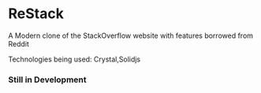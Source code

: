 # ReStack
A Modern clone of the StackOverflow website with features borrowed from Reddit

Technologies being used: Crystal,Solidjs

### Still in Development

